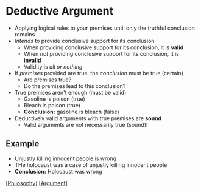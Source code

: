 # Deductive Argument

- Applying logical rules to your premises until only the truthful conclusion remains
- _Intends_ to provide conclusive support for its conclusion
  - When providing conclusive support for its conclusion, it is **valid**
  - When _not_ providing conclusive support for its conclusion, it is **invalid**
  - Validity is _all or nothing_
- If _premises_ provided are true, the _conclusion_ must be true (certain)
  - Are premises true?
  - Do the premises lead to this conclusion?
- True premises aren't enough (must be valid)
  - Gasoline is poison (true)
  - Bleach is poison (true)
  - **Conclusion:** gasoline is bleach (false)
- Deductively valid arguments with true premises are **sound**
  - Valid arguments are not necessarily true (sound)!

## Example

- Unjustly killing innocent people is wrong
- THe holocaust was a case of unjustly killing innocent people
- **Conclusion:** Holocaust was wrong

[[Philosophy]] [[Argument]]

[//begin]: # "Autogenerated link references for markdown compatibility"
[Philosophy]: philosophy "Philosophy"
[Argument]: argument "Arguments"
[//end]: # "Autogenerated link references"